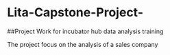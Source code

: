 # Lita-Capstone-Project-
##Project Work for incubator hub data analysis training 


The project focus on the analysis of a sales company 

